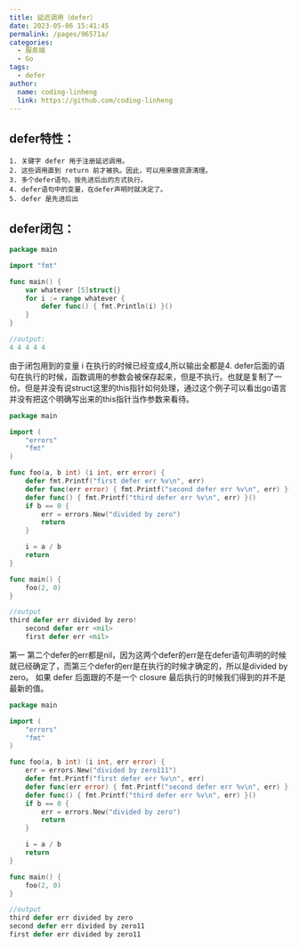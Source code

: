 ```yaml
---
title: 延迟调用（defer）
date: 2023-05-06 15:41:45
permalink: /pages/96571a/
categories:
  - 服务端
  - Go
tags:
  - defer
author: 
  name: coding-linheng
  link: https://github.com/coding-linheng
---
```


## defer特性：
```text
1. 关键字 defer 用于注册延迟调用。
2. 这些调用直到 return 前才被执。因此，可以用来做资源清理。
3. 多个defer语句，按先进后出的方式执行。
4. defer语句中的变量，在defer声明时就决定了。
5. defer 是先进后出
```


## defer闭包：
```go
package main

import "fmt"

func main() {
    var whatever [5]struct{}
    for i := range whatever {
        defer func() { fmt.Println(i) }()
    }
}

//output:
4 4 4 4 4  
```
由于闭包用到的变量 i 在执行的时候已经变成4,所以输出全都是4.
defer后面的语句在执行的时候，函数调用的参数会被保存起来，但是不执行。也就是复制了一份。但是并没有说struct这里的this指针如何处理，通过这个例子可以看出go语言并没有把这个明确写出来的this指针当作参数来看待。

```go
package main

import (
	"errors"
	"fmt"
)

func foo(a, b int) (i int, err error) {
	defer fmt.Printf("first defer err %v\n", err)
	defer func(err error) { fmt.Printf("second defer err %v\n", err) }(err)
	defer func() { fmt.Printf("third defer err %v\n", err) }()
	if b == 0 {
		err = errors.New("divided by zero")
		return
	}

	i = a / b
	return
}

func main() {
	foo(2, 0)
}

//output
third defer err divided by zero!
    second defer err <nil>
    first defer err <nil>
```
第一 第二个defer的err都是nil，因为这两个defer的err是在defer语句声明的时候就已经确定了，而第三个defer的err是在执行的时候才确定的，所以是divided by zero。
如果 defer 后面跟的不是一个 closure 最后执行的时候我们得到的并不是最新的值。

```go
package main

import (
	"errors"
	"fmt"
)

func foo(a, b int) (i int, err error) {
    err = errors.New("divided by zero111")
	defer fmt.Printf("first defer err %v\n", err)
	defer func(err error) { fmt.Printf("second defer err %v\n", err) }(err)
	defer func() { fmt.Printf("third defer err %v\n", err) }()
	if b == 0 {
		err = errors.New("divided by zero")
		return
	}

	i = a / b
	return
}

func main() {
	foo(2, 0)
}

//output
third defer err divided by zero
second defer err divided by zero11
first defer err divided by zero11
```





